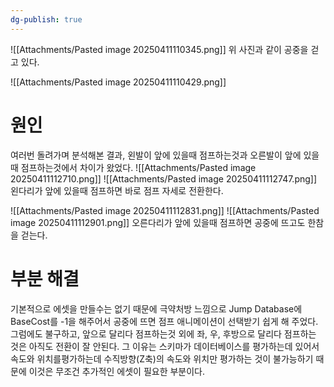 ```yaml
---
dg-publish: true
---
```


![[Attachments/Pasted image 20250411110345.png]]
위 사진과 같이 공중을 걷고 있다.

![[Attachments/Pasted image 20250411110429.png]]

# 원인
여러번 돌려가며 분석해본 결과, 왼발이 앞에 있을때 점프하는것과 오른발이 앞에 있을때 점프하는것에서 차이가 왔었다.
![[Attachments/Pasted image 20250411112710.png]]
![[Attachments/Pasted image 20250411112747.png]]
왼다리가 앞에 있을때 점프하면 바로 점프 자세로 전환한다.

![[Attachments/Pasted image 20250411112831.png]]
![[Attachments/Pasted image 20250411112901.png]]
오른다리가 앞에 있을때 점프하면 공중에 뜨고도 한참을 걷는다.

# 부분 해결
기본적으로 에셋을 만들수는 없기 때문에 극약처방 느낌으로 Jump Database에 BaseCost를 -1을 해주어서 공중에 뜨면 점프 애니메이션이 선택받기 쉽게 해 주었다.
그럼에도 불구하고, 앞으로 달리다 점프하는것 외에 좌, 우, 후방으로 달리다 점프하는 것은 아직도 전환이 잘 안된다. 그 이유는 스키마가 데이터베이스를 평가하는데 있어서 속도와 위치를평가하는데 수직방향(Z축)의 속도와 위치만 평가하는 것이 불가능하기 때문에 이것은 무조건 추가적인 에셋이 필요한 부분이다.